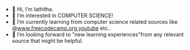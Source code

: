 - 👋 Hi, I’m lathitha.
- 👀 I’m interested in COMPUTER SCIENCE!
- 🌱 I’m currently learning from computer science related sources like @www.freecodecamp.org,youtube etc..
- 💞️ I’m looking forward to "new learning experiences"from any relevant source that might be helpful.

<!---
lathitha-dev/lathitha-dev is a ✨ special ✨ repository because its `README.md` (this file) appears on your GitHub profile.
You can click the Preview link to take a look at your changes.
--->
